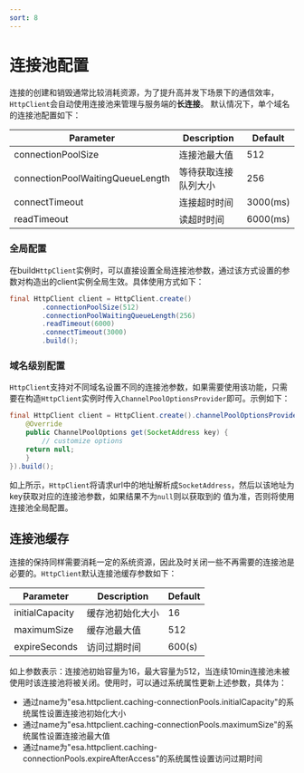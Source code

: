 ```yaml
---
sort: 8
---
```


# 连接池配置
连接的创建和销毁通常比较消耗资源，为了提升高并发下场景下的通信效率，`HttpClient`会自动使用连接池来管理与服务端的**长连接**。
默认情况下，单个域名的连接池配置如下：

|         Parameter  	  |	    Description  	  |	      Default     |
|      --------------     |  -----------------    |    ------------   |
|    connectionPoolSize   | 	连接池最大值	      |         512       |
|    connectionPoolWaitingQueueLength   | 	等待获取连接队列大小	      |         256       |
|    connectTimeout       | 	连接超时时间	      |         3000(ms)   |
|    readTimeout          | 	读超时时间	      |         6000(ms)   |

### 全局配置
在build`HttpClient`实例时，可以直接设置全局连接池参数，通过该方式设置的参数对构造出的client实例全局生效。具体使用方式如下：
```java
final HttpClient client = HttpClient.create()
        .connectionPoolSize(512)
        .connectionPoolWaitingQueueLength(256)
        .readTimeout(6000)
        .connectTimeout(3000)
        .build();
```

### 域名级别配置
`HttpClient`支持对不同域名设置不同的连接池参数，如果需要使用该功能，只需要在构造`HttpClient`实例时传入`ChannelPoolOptionsProvider`即可。示例如下：
```java
final HttpClient client = HttpClient.create().channelPoolOptionsProvider(new ChannelPoolOptionsProvider() {
    @Override
    public ChannelPoolOptions get(SocketAddress key) {
        // customize options
	return null;
    }
}).build();
```
如上所示，`HttpClient`将请求url中的地址解析成`SocketAddress`，然后以该地址为key获取对应的连接池参数，如果结果不为`null`则以获取到的
值为准，否则将使用连接池全局配置。

## 连接池缓存
连接的保持同样需要消耗一定的系统资源，因此及时关闭一些不再需要的连接池是必要的。`HttpClient`默认连接池缓存参数如下：

|         Parameter  	  |	    Description  	  |	      Default     |
|      --------------     |  -----------------    |    ------------   |
|    initialCapacity      | 	缓存池初始化大小	  |         16        |
|    maximumSize          |      缓存池最大值	  |         512       |
|    expireSeconds        | 	访问过期时间	      |         600(s)    |

如上参数表示：连接池初始容量为16，最大容量为512，当连续10min连接池未被使用时该连接池将被关闭。使用时，可以通过系统属性更新上述参数，具体为：
- 通过name为"esa.httpclient.caching-connectionPools.initialCapacity"的系统属性设置连接池初始化大小
- 通过name为"esa.httpclient.caching-connectionPools.maximumSize"的系统属性设置连接池最大值
- 通过name为"esa.httpclient.caching-connectionPools.expireAfterAccess"的系统属性设置访问过期时间

